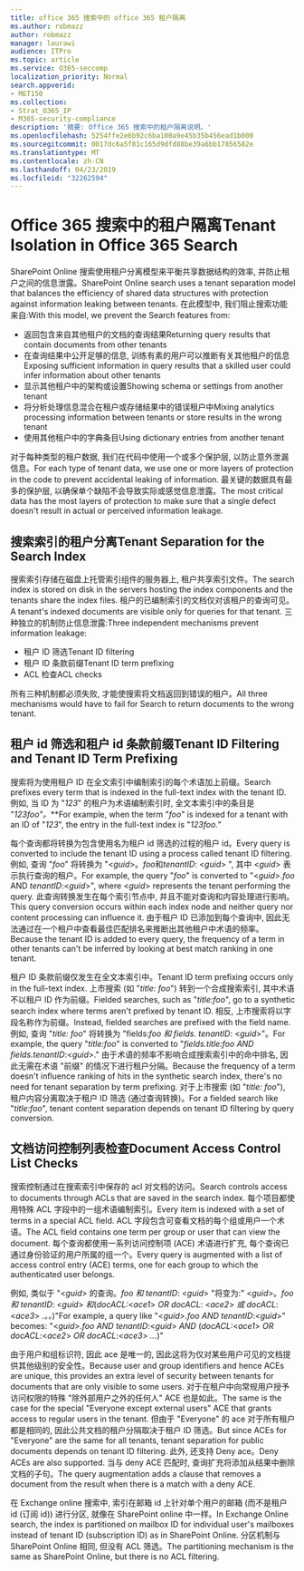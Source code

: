 ```yaml
---
title: office 365 搜索中的 office 365 租户隔离
ms.author: robmazz
author: robmazz
manager: laurawi
audience: ITPro
ms.topic: article
ms.service: O365-seccomp
localization_priority: Normal
search.appverid:
- MET150
ms.collection:
- Strat_O365_IP
- M365-security-compliance
description: '摘要: Office 365 搜索中的租户隔离说明。'
ms.openlocfilehash: 5254ffe2e6b92c6ba100a9e45b35b456ead1b000
ms.sourcegitcommit: 0017dc6a5f81c165d9dfd88be39a6bb17856582e
ms.translationtype: MT
ms.contentlocale: zh-CN
ms.lasthandoff: 04/23/2019
ms.locfileid: "32262594"
---
```

# <a name="tenant-isolation-in-office-365-search"></a><span data-ttu-id="f43e0-103">Office 365 搜索中的租户隔离</span><span class="sxs-lookup"><span data-stu-id="f43e0-103">Tenant Isolation in Office 365 Search</span></span>
<span data-ttu-id="f43e0-104">SharePoint Online 搜索使用租户分离模型来平衡共享数据结构的效率, 并防止租户之间的信息泄露。</span><span class="sxs-lookup"><span data-stu-id="f43e0-104">SharePoint Online search uses a tenant separation model that balances the efficiency of shared data structures with protection against information leaking between tenants.</span></span> <span data-ttu-id="f43e0-105">在此模型中, 我们阻止搜索功能来自:</span><span class="sxs-lookup"><span data-stu-id="f43e0-105">With this model, we prevent the Search features from:</span></span>
- <span data-ttu-id="f43e0-106">返回包含来自其他租户的文档的查询结果</span><span class="sxs-lookup"><span data-stu-id="f43e0-106">Returning query results that contain documents from other tenants</span></span>
- <span data-ttu-id="f43e0-107">在查询结果中公开足够的信息, 训练有素的用户可以推断有关其他租户的信息</span><span class="sxs-lookup"><span data-stu-id="f43e0-107">Exposing sufficient information in query results that a skilled user could infer information about other tenants</span></span>
- <span data-ttu-id="f43e0-108">显示其他租户中的架构或设置</span><span class="sxs-lookup"><span data-stu-id="f43e0-108">Showing schema or settings from another tenant</span></span>
- <span data-ttu-id="f43e0-109">将分析处理信息混合在租户或存储结果中的错误租户中</span><span class="sxs-lookup"><span data-stu-id="f43e0-109">Mixing analytics processing information between tenants or store results in the wrong tenant</span></span>
- <span data-ttu-id="f43e0-110">使用其他租户中的字典条目</span><span class="sxs-lookup"><span data-stu-id="f43e0-110">Using dictionary entries from another tenant</span></span>

<span data-ttu-id="f43e0-111">对于每种类型的租户数据, 我们在代码中使用一个或多个保护层, 以防止意外泄漏信息。</span><span class="sxs-lookup"><span data-stu-id="f43e0-111">For each type of tenant data, we use one or more layers of protection in the code to prevent accidental leaking of information.</span></span> <span data-ttu-id="f43e0-112">最关键的数据具有最多的保护层, 以确保单个缺陷不会导致实际或感觉信息泄露。</span><span class="sxs-lookup"><span data-stu-id="f43e0-112">The most critical data has the most layers of protection to make sure that a single defect doesn't result in actual or perceived information leakage.</span></span>

## <a name="tenant-separation-for-the-search-index"></a><span data-ttu-id="f43e0-113">搜索索引的租户分离</span><span class="sxs-lookup"><span data-stu-id="f43e0-113">Tenant Separation for the Search Index</span></span>
<span data-ttu-id="f43e0-114">搜索索引存储在磁盘上托管索引组件的服务器上, 租户共享索引文件。</span><span class="sxs-lookup"><span data-stu-id="f43e0-114">The search index is stored on disk in the servers hosting the index components and the tenants share the index files.</span></span> <span data-ttu-id="f43e0-115">租户的已编制索引的文档仅对该租户的查询可见。</span><span class="sxs-lookup"><span data-stu-id="f43e0-115">A tenant's indexed documents are visible only for queries for that tenant.</span></span> <span data-ttu-id="f43e0-116">三种独立的机制防止信息泄露:</span><span class="sxs-lookup"><span data-stu-id="f43e0-116">Three independent mechanisms prevent information leakage:</span></span>
- <span data-ttu-id="f43e0-117">租户 ID 筛选</span><span class="sxs-lookup"><span data-stu-id="f43e0-117">Tenant ID filtering</span></span>
- <span data-ttu-id="f43e0-118">租户 ID 条款前缀</span><span class="sxs-lookup"><span data-stu-id="f43e0-118">Tenant ID term prefixing</span></span>
- <span data-ttu-id="f43e0-119">ACL 检查</span><span class="sxs-lookup"><span data-stu-id="f43e0-119">ACL checks</span></span>

<span data-ttu-id="f43e0-120">所有三种机制都必须失败, 才能使搜索将文档返回到错误的租户。</span><span class="sxs-lookup"><span data-stu-id="f43e0-120">All three mechanisms would have to fail for Search to return documents to the wrong tenant.</span></span>

## <a name="tenant-id-filtering-and-tenant-id-term-prefixing"></a><span data-ttu-id="f43e0-121">租户 id 筛选和租户 id 条款前缀</span><span class="sxs-lookup"><span data-stu-id="f43e0-121">Tenant ID Filtering and Tenant ID Term Prefixing</span></span>
<span data-ttu-id="f43e0-122">搜索将为使用租户 ID 在全文索引中编制索引的每个术语加上前缀。</span><span class="sxs-lookup"><span data-stu-id="f43e0-122">Search prefixes every term that is indexed in the full-text index with the tenant ID.</span></span> <span data-ttu-id="f43e0-123">例如, 当 ID 为 "*123*" 的租户为术语编制索引时, 全文本索引中的条目是 "*123foo"。*\*\*</span><span class="sxs-lookup"><span data-stu-id="f43e0-123">For example, when the term "*foo*" is indexed for a tenant with an ID of "*123*", the entry in the full-text index is "*123foo.*"</span></span>

<span data-ttu-id="f43e0-124">每个查询都将转换为包含使用名为租户 id 筛选的过程的租户 id。</span><span class="sxs-lookup"><span data-stu-id="f43e0-124">Every query is converted to include the tenant ID using a process called tenant ID filtering.</span></span> <span data-ttu-id="f43e0-125">例如, 查询 "*foo*" 将转换为 "<*guid*>。*foo*和*tenantID*: <*guid*> ", 其中 <*guid*> 表示执行查询的租户。</span><span class="sxs-lookup"><span data-stu-id="f43e0-125">For example, the query "*foo*" is converted to "<*guid*>.*foo* AND *tenantID*:<*guid*>", where <*guid*> represents the tenant performing the query.</span></span> <span data-ttu-id="f43e0-126">此查询转换发生在每个索引节点中, 并且不能对查询和内容处理进行影响。</span><span class="sxs-lookup"><span data-stu-id="f43e0-126">This query conversion occurs within each index node and neither query nor content processing can influence it.</span></span> <span data-ttu-id="f43e0-127">由于租户 ID 已添加到每个查询中, 因此无法通过在一个租户中查看最佳匹配排名来推断出其他租户中术语的频率。</span><span class="sxs-lookup"><span data-stu-id="f43e0-127">Because the tenant ID is added to every query, the frequency of a term in other tenants can't be inferred by looking at best match ranking in one tenant.</span></span>

<span data-ttu-id="f43e0-128">租户 ID 条款前缀仅发生在全文本索引中。</span><span class="sxs-lookup"><span data-stu-id="f43e0-128">Tenant ID term prefixing occurs only in the full-text index.</span></span> <span data-ttu-id="f43e0-129">上市搜索 (如 "*title: foo*") 转到一个合成搜索索引, 其中术语不以租户 ID 作为前缀。</span><span class="sxs-lookup"><span data-stu-id="f43e0-129">Fielded searches, such as "*title:foo*", go to a synthetic search index where terms aren't prefixed by tenant ID.</span></span> <span data-ttu-id="f43e0-130">相反, 上市搜索将以字段名称作为前缀。</span><span class="sxs-lookup"><span data-stu-id="f43e0-130">Instead, fielded searches are prefixed with the field name.</span></span> <span data-ttu-id="f43e0-131">例如, 查询 "*title: foo*" 将转换为 "fields:*foo 和 fields. tenantID*: <*guid*>"。</span><span class="sxs-lookup"><span data-stu-id="f43e0-131">For example, the query "*title:foo*" is converted to "*fields.title:foo AND fields.tenantID*:<*guid*>."</span></span> <span data-ttu-id="f43e0-132">由于术语的频率不影响合成搜索索引中的命中排名, 因此无需在术语 "前缀" 的情况下进行租户分隔。</span><span class="sxs-lookup"><span data-stu-id="f43e0-132">Because the frequency of a term doesn't influence ranking of hits in the synthetic search index, there's no need for tenant separation by term prefixing.</span></span> <span data-ttu-id="f43e0-133">对于上市搜索 (如 "*title: foo*"), 租户内容分离取决于租户 ID 筛选 (通过查询转换)。</span><span class="sxs-lookup"><span data-stu-id="f43e0-133">For a fielded search like "*title:foo*", tenant content separation depends on tenant ID filtering by query conversion.</span></span>

## <a name="document-access-control-list-checks"></a><span data-ttu-id="f43e0-134">文档访问控制列表检查</span><span class="sxs-lookup"><span data-stu-id="f43e0-134">Document Access Control List Checks</span></span>
<span data-ttu-id="f43e0-135">搜索控制通过在搜索索引中保存的 acl 对文档的访问。</span><span class="sxs-lookup"><span data-stu-id="f43e0-135">Search controls access to documents through ACLs that are saved in the search index.</span></span> <span data-ttu-id="f43e0-136">每个项目都使用特殊 ACL 字段中的一组术语编制索引。</span><span class="sxs-lookup"><span data-stu-id="f43e0-136">Every item is indexed with a set of terms in a special ACL field.</span></span> <span data-ttu-id="f43e0-137">ACL 字段包含可查看文档的每个组或用户一个术语。</span><span class="sxs-lookup"><span data-stu-id="f43e0-137">The ACL field contains one term per group or user that can view the document.</span></span> <span data-ttu-id="f43e0-138">每个查询都使用一系列访问控制项 (ACE) 术语进行扩充, 每个查询已通过身份验证的用户所属的组一个。</span><span class="sxs-lookup"><span data-stu-id="f43e0-138">Every query is augmented with a list of access control entry (ACE) terms, one for each group to which the authenticated user belongs.</span></span>

<span data-ttu-id="f43e0-139">例如, 类似于 "<*guid*> 的查询。*foo 和 tenantID*: <*guid*> "将变为:" <*guid*>。*foo 和 tenantID*: <*guid*> *和*(*docACL:*<*ace1*> *OR docACL*: <*ace2*> *或 docACL*: <*ace3*> *.。。*)"</span><span class="sxs-lookup"><span data-stu-id="f43e0-139">For example, a query like "<*guid*>.*foo AND tenantID*:<*guid*>" becomes: "<*guid*>.*foo AND tenantID*:<*guid*> *AND* (*docACL:*<*ace1*> *OR docACL*:<*ace2*> *OR docACL*:<*ace3*> *...*)"</span></span>

<span data-ttu-id="f43e0-140">由于用户和组标识符, 因此 ace 是唯一的, 因此这将为仅对某些用户可见的文档提供其他级别的安全性。</span><span class="sxs-lookup"><span data-stu-id="f43e0-140">Because user and group identifiers and hence ACEs are unique, this provides an extra level of security between tenants for documents that are only visible to some users.</span></span> <span data-ttu-id="f43e0-141">对于在租户中向常规用户授予访问权限的特殊 "除外部用户之外的任何人" ACE 也是如此。</span><span class="sxs-lookup"><span data-stu-id="f43e0-141">The same is the case for the special "Everyone except external users" ACE that grants access to regular users in the tenant.</span></span> <span data-ttu-id="f43e0-142">但由于 "Everyone" 的 ace 对于所有租户都是相同的, 因此公共文档的租户分隔取决于租户 ID 筛选。</span><span class="sxs-lookup"><span data-stu-id="f43e0-142">But since ACEs for "Everyone" are the same for all tenants, tenant separation for public documents depends on tenant ID filtering.</span></span> <span data-ttu-id="f43e0-143">此外, 还支持 Deny ace。</span><span class="sxs-lookup"><span data-stu-id="f43e0-143">Deny ACEs are also supported.</span></span> <span data-ttu-id="f43e0-144">当与 deny ACE 匹配时, 查询扩充将添加从结果中删除文档的子句。</span><span class="sxs-lookup"><span data-stu-id="f43e0-144">The query augmentation adds a clause that removes a document from the result when there is a match with a deny ACE.</span></span>

<span data-ttu-id="f43e0-145">在 Exchange online 搜索中, 索引在邮箱 id 上针对单个用户的邮箱 (而不是租户 id (订阅 id)) 进行分区, 就像在 SharePoint online 中一样。</span><span class="sxs-lookup"><span data-stu-id="f43e0-145">In Exchange Online search, the index is partitioned on mailbox ID for individual user's mailboxes instead of tenant ID (subscription ID) as in SharePoint Online.</span></span> <span data-ttu-id="f43e0-146">分区机制与 SharePoint Online 相同, 但没有 ACL 筛选。</span><span class="sxs-lookup"><span data-stu-id="f43e0-146">The partitioning mechanism is the same as SharePoint Online, but there is no ACL filtering.</span></span>
